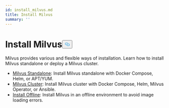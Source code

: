 ```yaml
---
id: install_milvus.md
title: Install Milvus
summary: ''
---
```

<h1 id="Install-Milvus" class="common-anchor-header">Install Milvus<button data-href="#Install-Milvus" class="anchor-icon" translate="no">
      <svg translate="no"
        aria-hidden="true"
        focusable="false"
        height="20"
        version="1.1"
        viewBox="0 0 16 16"
        width="16"
      >
        <path
          fill="#0092E4"
          fill-rule="evenodd"
          d="M4 9h1v1H4c-1.5 0-3-1.69-3-3.5S2.55 3 4 3h4c1.45 0 3 1.69 3 3.5 0 1.41-.91 2.72-2 3.25V8.59c.58-.45 1-1.27 1-2.09C10 5.22 8.98 4 8 4H4c-.98 0-2 1.22-2 2.5S3 9 4 9zm9-3h-1v1h1c1 0 2 1.22 2 2.5S13.98 12 13 12H9c-.98 0-2-1.22-2-2.5 0-.83.42-1.64 1-2.09V6.25c-1.09.53-2 1.84-2 3.25C6 11.31 7.55 13 9 13h4c1.45 0 3-1.69 3-3.5S14.5 6 13 6z"
        ></path>
      </svg>
    </button></h1><p>Milvus provides various and flexible ways of installation. Learn how to install Milvus standalone or deploy a Milvus cluster.</p>
<ul>
<li><a href="/docs/es/install_standalone-docker.md">Milvus Standalone</a>: Install Milvus standalone with Docker Compose, Helm, or APT/YUM.</li>
<li><a href="/docs/es/install_cluster-docker.md">Milvus Cluster</a>: Install Milvus cluster with Docker Compose, Helm, Milvus Operator, or Ansible.</li>
<li><a href="/docs/es/install_offline-docker.md">Install Offline</a>: Install Milvus in an offline environment to avoid image loading errors.</li>
</ul>

